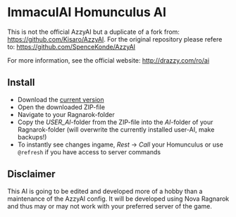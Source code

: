 # ImmaculAI Homunculus AI
This is not the official AzzyAI but a duplicate of a fork from: https://github.com/Kisaro/AzzyAI.
For the original repository please refere to: https://github.com/SpenceKonde/AzzyAI

For more information, see the official website: http://drazzy.com/ro/ai

## Install ##
 - Download the [current version](https://github.com/Kisaro/AzzyAI/archive/master.zip)
 - Open the downloaded ZIP-file
 - Navigate to your Ragnarok-folder
 - Copy the *USER_AI*-folder from the ZIP-file into the *AI*-folder of your Ragnarok-folder (will overwrite the currently installed user-AI, make backups!)
 - To instantly see changes ingame, *Rest* -> *Call* your Homunculus or use `@refresh` if you have access to server commands
 
## Disclaimer ##
This AI is going to be edited and developed more of a hobby than a maintenance of the AzzyAI config. It will be developed using Nova Ragnarok and thus may or may not work with your preferred server of the game.
